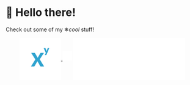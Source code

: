 # 👋 Hello there!
Check out some of my ❄*cool* stuff!
<p align="center">
    <a href="https://matikkaeditori.fi" float="left">
        <img align="center" height="110" width="110"src="https://github.com/Esinko/Esinko/blob/main/assets/matikkaeditori.png">
    </a>
    <a>
        <img width="25" height="25" src="https://raw.githubusercontent.com/Esinko/Esinko/main/assets/empty.png" float="left">
    </a>
    <a href="https://openwilma.tech" float="left">
        <img align="center" height="110" width="292" src="https://github.com/Esinko/Esinko/blob/main/assets/openwilma.png">
    </a>
</p>

